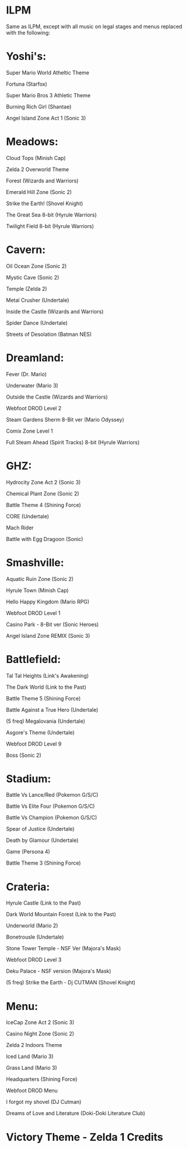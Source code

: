 # ILPM

Same as ILPM, except with all music on legal stages and menus replaced with the following:





# Yoshi's:

Super Mario World Atheltic Theme

Fortuna (Starfox)

Super Mario Bros 3 Athletic Theme

Burning Rich Girl (Shantae)

Angel Island Zone Act 1 (Sonic 3)



# Meadows:

Cloud Tops (Minish Cap)

Zelda 2 Overworld Theme

Forest (Wizards and Warriors)

Emerald Hill Zone (Sonic 2)

Strike the Earth! (Shovel Knight)

The Great Sea 8-bit (Hyrule Warriors)

Twilight Field 8-bit (Hyrule Warriors)





# Cavern:

Oil Ocean Zone (Sonic 2)

Mystic Cave (Sonic 2)

Temple (Zelda 2)

Metal Crusher (Undertale)

Inside the Castle (Wizards and Warriors)

Spider Dance (Undertale)

Streets of Desolation (Batman NES)



# Dreamland:

Fever (Dr. Mario)

Underwater (Mario 3)

Outside the Castle (Wizards and Warriors)

Webfoot DROD Level 2

Steam Gardens Sherm 8-Bit ver (Mario Odyssey)

Comix Zone Level 1

Full Steam Ahead (Spirit Tracks) 8-bit (Hyrule Warriors)



# GHZ:

Hydrocity Zone Act 2 (Sonic 3)

Chemical Plant Zone (Sonic 2)

Battle Theme 4 (Shining Force)

CORE (Undertale)

Mach Rider

Battle with Egg Dragoon (Sonic)



# Smashville:

Aquatic Ruin Zone (Sonic 2)

Hyrule Town (Minish Cap)

Hello Happy Kingdom (Mario RPG)

Webfoot DROD Level 1

Casino Park - 8-Bit ver (Sonic Heroes)

Angel Island Zone REMIX (Sonic 3)



# Battlefield:

Tal Tal Heights (Link's Awakening)

The Dark World (Link to the Past)

Battle Theme 5 (Shining Force)

Battle Against a True Hero (Undertale)

(5 freq) Megalovania (Undertale)

Asgore's Theme (Undertale)

Webfoot DROD Level 9

Boss (Sonic 2)



# Stadium:

Battle Vs Lance/Red (Pokemon G/S/C)

Battle Vs Elite Four (Pokemon G/S/C)

Battle Vs Champion (Pokemon G/S/C)

Spear of Justice (Undertale)

Death by Glamour (Undertale)

Game (Persona 4)

Battle Theme 3 (Shining Force)



# Crateria:

Hyrule Castle (Link to the Past)

Dark World Mountain Forest (Link to the Past)

Underworld (Mario 2)

Bonetrousle (Undertale)

Stone Tower Temple - NSF Ver (Majora's Mask)

Webfoot DROD Level 3 

Deku Palace - NSF version (Majora's Mask)

(5 freq) Strike the Earth - Dj CUTMAN (Shovel Knight)





# Menu:

IceCap Zone Act 2 (Sonic 3)

Casino Night Zone (Sonic 2)

Zelda 2 Indoors Theme

Iced Land (Mario 3)

Grass Land (Mario 3)

Headquarters (Shining Force)

Webfoot DROD Menu

I forgot my shovel (DJ Cutman)

Dreams of Love and Literature (Doki-Doki Literature Club)



# Victory Theme - Zelda 1 Credits
